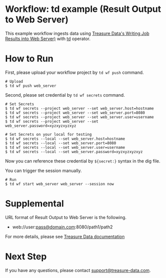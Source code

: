 # Workflow: td example (Result Output to Web Server)

This example workflow ingests data using [Treasure Data's Writing Job Results into Web Server)](https://docs.treasuredata.com/articles/result-into-web) with [td](http://docs.digdag.io/operators/td.html) operator.

# How to Run

First, please upload your workflow project by `td wf push` command.

    # Upload
    $ td wf push web_server

Second, please set credential by `td wf secrets` command.

    # Set Secrets
    $ td wf secrets --project web_server --set web_server.host=hostname
    $ td wf secrets --project web_server --set web_server.port=8080
    $ td wf secrets --project web_server --set web_server.user=username
    $ td wf secrets --project web_server --set web_server.password=xyzxyzxyzxyz

    # Set Secrets on your local for testing
    $ td wf secrets --local --set web_server.host=hostname
    $ td wf secrets --local --set web_server.port=8080
    $ td wf secrets --local --set web_server.user=username
    $ td wf secrets --local --set web_server.password=xyzxyzxyzxyz

Now you can reference these credential by `${secret:}` syntax in the dig file.

You can trigger the session manually.

    # Run
    $ td wf start web_server web_server --session now
    
# Supplemental

URL format of Result Output to Web Server is the following.

- web://user:pass@domain.com:8080/path1/path2

For more details, please see [Treasure Data documentation](https://docs.treasuredata.com/articles/result-into-web#for-on-demand-jobs)

# Next Step

If you have any questions, please contact support@treasure-data.com.

